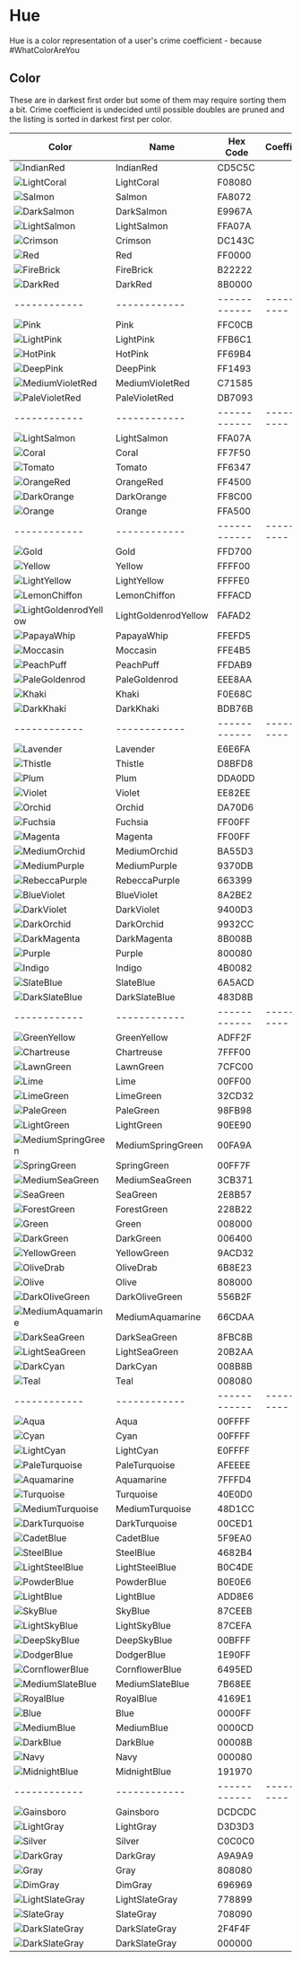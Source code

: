 # Hue

Hue is a color representation of a user's crime coefficient - because #WhatColorAreYou

## Color
These are in darkest first order but some of them may require sorting them a bit. 
Crime coefficient is undecided until possible doubles are pruned and the listing is sorted in darkest first per color. 

| Color  | Name  | Hex Code | Coefficient |
| ------------ | ------------ | ------------ | ------------ |
| ![IndianRed](https://img.shields.io/static/v1?label=&message=IndianRed&color=CD5C5C&style=for-the-badge)  | IndianRed | CD5C5C |  |
| ![LightCoral](https://img.shields.io/static/v1?label=&message=LightCoral&color=F08080&style=for-the-badge)  | LightCoral | F08080 |  |
| ![Salmon](https://img.shields.io/static/v1?label=&message=Salmon&color=FA8072&style=for-the-badge)  | Salmon | FA8072 |  |
| ![DarkSalmon](https://img.shields.io/static/v1?label=&message=DarkSalmon&color=E9967A&style=for-the-badge)  | DarkSalmon | E9967A |  |
| ![LightSalmon](https://img.shields.io/static/v1?label=&message=LightSalmon&color=FFA07A&style=for-the-badge)  | LightSalmon | FFA07A |  |
| ![Crimson](https://img.shields.io/static/v1?label=&message=Crimson&color=DC143C&style=for-the-badge)  | Crimson | DC143C |  |
| ![Red](https://img.shields.io/static/v1?label=&message=Red&color=FF0000&style=for-the-badge)  | Red | FF0000 |  |
| ![FireBrick](https://img.shields.io/static/v1?label=&message=FireBrick&color=B22222&style=for-the-badge)  | FireBrick | B22222 |  |
| ![DarkRed](https://img.shields.io/static/v1?label=&message=DarkRed&color=8B0000&style=for-the-badge)  | DarkRed | 8B0000 |  |
| ------------ | ------------ | ------------ | ------------ |
| ![Pink](https://img.shields.io/static/v1?label=&message=Pink&color=FFC0CB&style=for-the-badge)  | Pink | FFC0CB |  |
| ![LightPink](https://img.shields.io/static/v1?label=&message=LightPink&color=FFB6C1&style=for-the-badge)  | LightPink | FFB6C1 |  |
| ![HotPink](https://img.shields.io/static/v1?label=&message=HotPink&color=FF69B4&style=for-the-badge)  | HotPink | FF69B4 |  |
| ![DeepPink](https://img.shields.io/static/v1?label=&message=DeepPink&color=FF1493&style=for-the-badge)  | DeepPink | FF1493 |  |
| ![MediumVioletRed](https://img.shields.io/static/v1?label=&message=MediumVioletRed&color=C71585&style=for-the-badge)  | MediumVioletRed | C71585 |  |
| ![PaleVioletRed](https://img.shields.io/static/v1?label=&message=PaleVioletRed&color=DB7093&style=for-the-badge)  | PaleVioletRed | DB7093 |  |
| ------------ | ------------ | ------------ | ------------ |
| ![LightSalmon](https://img.shields.io/static/v1?label=&message=LightSalmon&color=FFA07A&style=for-the-badge)  | LightSalmon | FFA07A |  |
| ![Coral](https://img.shields.io/static/v1?label=&message=Coral&color=FF7F50&style=for-the-badge)  | Coral | FF7F50 |  |
| ![Tomato](https://img.shields.io/static/v1?label=&message=Tomato&color=FF6347&style=for-the-badge)  | Tomato | FF6347 |  |
| ![OrangeRed](https://img.shields.io/static/v1?label=&message=OrangeRed&color=FF4500&style=for-the-badge)  | OrangeRed | FF4500 |  |
| ![DarkOrange](https://img.shields.io/static/v1?label=&message=DarkOrange&color=FF8C00&style=for-the-badge)  | DarkOrange | FF8C00 |  |
| ![Orange](https://img.shields.io/static/v1?label=&message=Orange&color=FFA500&style=for-the-badge)  | Orange | FFA500 |  |
| ------------ | ------------ | ------------ | ------------ |
| ![Gold](https://img.shields.io/static/v1?label=&message=Gold&color=FFD700&style=for-the-badge)  | Gold | FFD700 |  |
| ![Yellow](https://img.shields.io/static/v1?label=&message=Yellow&color=FFFF00&style=for-the-badge)  | Yellow | FFFF00 |  |
| ![LightYellow](https://img.shields.io/static/v1?label=&message=LightYellow&color=FFFFE0&style=for-the-badge)  | LightYellow | FFFFE0 |  |
| ![LemonChiffon](https://img.shields.io/static/v1?label=&message=LemonChiffon&color=FFFACD&style=for-the-badge)  | LemonChiffon | FFFACD |  |
| ![LightGoldenrodYellow](https://img.shields.io/static/v1?label=&message=LightGoldenrodYellow&color=FAFAD2&style=for-the-badge)  | LightGoldenrodYellow | FAFAD2 |  |
| ![PapayaWhip](https://img.shields.io/static/v1?label=&message=PapayaWhip&color=FFEFD5&style=for-the-badge)  | PapayaWhip | FFEFD5 |  |
| ![Moccasin](https://img.shields.io/static/v1?label=&message=Moccasin&color=FFE4B5&style=for-the-badge)  | Moccasin | FFE4B5 |  |
| ![PeachPuff](https://img.shields.io/static/v1?label=&message=PeachPuff&color=FFDAB9&style=for-the-badge)  | PeachPuff | FFDAB9 |  |
| ![PaleGoldenrod](https://img.shields.io/static/v1?label=&message=PaleGoldenrod&color=EEE8AA&style=for-the-badge)  | PaleGoldenrod | EEE8AA |  |
| ![Khaki](https://img.shields.io/static/v1?label=&message=Khaki&color=F0E68C&style=for-the-badge)  | Khaki | F0E68C |  |
| ![DarkKhaki](https://img.shields.io/static/v1?label=&message=DarkKhaki&color=BDB76B&style=for-the-badge)  | DarkKhaki | BDB76B |  |
| ------------ | ------------ | ------------ | ------------ |
| ![Lavender](https://img.shields.io/static/v1?label=&message=Lavender&color=E6E6FA&style=for-the-badge)  | Lavender | E6E6FA |  |
| ![Thistle](https://img.shields.io/static/v1?label=&message=Thistle&color=D8BFD8&style=for-the-badge)  | Thistle | D8BFD8 |  |
| ![Plum](https://img.shields.io/static/v1?label=&message=Plum&color=DDA0DD&style=for-the-badge)  | Plum | DDA0DD |  |
| ![Violet](https://img.shields.io/static/v1?label=&message=Violet&color=EE82EE&style=for-the-badge)  | Violet | EE82EE |  |
| ![Orchid](https://img.shields.io/static/v1?label=&message=Orchid&color=DA70D6&style=for-the-badge)  | Orchid | DA70D6 |  |
| ![Fuchsia](https://img.shields.io/static/v1?label=&message=Fuchsia&color=FF00FF&style=for-the-badge)  | Fuchsia | FF00FF |  |
| ![Magenta](https://img.shields.io/static/v1?label=&message=Magenta&color=FF00FF&style=for-the-badge)  | Magenta | FF00FF |  |
| ![MediumOrchid](https://img.shields.io/static/v1?label=&message=MediumOrchid&color=BA55D3&style=for-the-badge)  | MediumOrchid | BA55D3 |  |
| ![MediumPurple](https://img.shields.io/static/v1?label=&message=MediumPurple&color=9370DB&style=for-the-badge)  | MediumPurple | 9370DB |  |
| ![RebeccaPurple](https://img.shields.io/static/v1?label=&message=RebeccaPurple&color=663399&style=for-the-badge)  | RebeccaPurple | 663399 |  |
| ![BlueViolet](https://img.shields.io/static/v1?label=&message=BlueViolet&color=8A2BE2&style=for-the-badge)  | BlueViolet | 8A2BE2 |  |
| ![DarkViolet](https://img.shields.io/static/v1?label=&message=DarkViolet&color=9400D3&style=for-the-badge)  | DarkViolet | 9400D3 |  |
| ![DarkOrchid](https://img.shields.io/static/v1?label=&message=DarkOrchid&color=9932CC&style=for-the-badge)  | DarkOrchid | 9932CC |  |
| ![DarkMagenta](https://img.shields.io/static/v1?label=&message=DarkMagenta&color=8B008B&style=for-the-badge)  | DarkMagenta | 8B008B |  |
| ![Purple](https://img.shields.io/static/v1?label=&message=Purple&color=800080&style=for-the-badge)  | Purple | 800080 |  |
| ![Indigo](https://img.shields.io/static/v1?label=&message=Indigo&color=4B0082&style=for-the-badge)  | Indigo | 4B0082 |  |
| ![SlateBlue](https://img.shields.io/static/v1?label=&message=SlateBlue&color=6A5ACD&style=for-the-badge)  | SlateBlue | 6A5ACD |  |
| ![DarkSlateBlue](https://img.shields.io/static/v1?label=&message=DarkSlateBlue&color=483D8B&style=for-the-badge)  | DarkSlateBlue | 483D8B |  |
| ------------ | ------------ | ------------ | ------------ |
| ![GreenYellow](https://img.shields.io/static/v1?label=&message=GreenYellow&color=ADFF2F&style=for-the-badge)  | GreenYellow | ADFF2F |  |
| ![Chartreuse](https://img.shields.io/static/v1?label=&message=Chartreuse&color=7FFF00&style=for-the-badge)  | Chartreuse | 7FFF00 |  |
| ![LawnGreen](https://img.shields.io/static/v1?label=&message=LawnGreen&color=7CFC00&style=for-the-badge)  | LawnGreen | 7CFC00 |  |
| ![Lime](https://img.shields.io/static/v1?label=&message=Lime&color=00FF00&style=for-the-badge)  | Lime | 00FF00 |  |
| ![LimeGreen](https://img.shields.io/static/v1?label=&message=LimeGreen&color=32CD32&style=for-the-badge)  | LimeGreen | 32CD32 |  |
| ![PaleGreen](https://img.shields.io/static/v1?label=&message=PaleGreen&color=98FB98&style=for-the-badge)  | PaleGreen | 98FB98 |  |
| ![LightGreen](https://img.shields.io/static/v1?label=&message=LightGreen&color=90EE90&style=for-the-badge)  | LightGreen | 90EE90 |  |
| ![MediumSpringGreen](https://img.shields.io/static/v1?label=&message=MediumSpringGreen&color=00FA9A&style=for-the-badge)  | MediumSpringGreen | 00FA9A |  |
| ![SpringGreen](https://img.shields.io/static/v1?label=&message=SpringGreen&color=00FF7F&style=for-the-badge)  | SpringGreen | 00FF7F |  |
| ![MediumSeaGreen](https://img.shields.io/static/v1?label=&message=MediumSeaGreen&color=3CB371&style=for-the-badge)  | MediumSeaGreen | 3CB371 |  |
| ![SeaGreen](https://img.shields.io/static/v1?label=&message=SeaGreen&color=2E8B57&style=for-the-badge)  | SeaGreen | 2E8B57 |  |
| ![ForestGreen](https://img.shields.io/static/v1?label=&message=ForestGreen&color=228B22&style=for-the-badge)  | ForestGreen | 228B22 |  |
| ![Green](https://img.shields.io/static/v1?label=&message=Green&color=008000&style=for-the-badge)  | Green | 008000 |  |
| ![DarkGreen](https://img.shields.io/static/v1?label=&message=DarkGreen&color=006400&style=for-the-badge)  | DarkGreen | 006400 |  |
| ![YellowGreen](https://img.shields.io/static/v1?label=&message=YellowGreen&color=9ACD32&style=for-the-badge)  | YellowGreen | 9ACD32 |  |
| ![OliveDrab](https://img.shields.io/static/v1?label=&message=OliveDrab&color=6B8E23&style=for-the-badge)  | OliveDrab | 6B8E23 |  |
| ![Olive](https://img.shields.io/static/v1?label=&message=Olive&color=808000&style=for-the-badge)  | Olive | 808000 |  |
| ![DarkOliveGreen](https://img.shields.io/static/v1?label=&message=DarkOliveGreen&color=556B2F&style=for-the-badge)  | DarkOliveGreen | 556B2F |  |
| ![MediumAquamarine](https://img.shields.io/static/v1?label=&message=MediumAquamarine&color=66CDAA&style=for-the-badge)  | MediumAquamarine | 66CDAA |  |
| ![DarkSeaGreen](https://img.shields.io/static/v1?label=&message=DarkSeaGreen&color=8FBC8B&style=for-the-badge)  | DarkSeaGreen | 8FBC8B |  |
| ![LightSeaGreen](https://img.shields.io/static/v1?label=&message=LightSeaGreen&color=20B2AA&style=for-the-badge)  | LightSeaGreen | 20B2AA |  |
| ![DarkCyan](https://img.shields.io/static/v1?label=&message=DarkCyan&color=008B8B&style=for-the-badge)  | DarkCyan | 008B8B |  |
| ![Teal](https://img.shields.io/static/v1?label=&message=Teal&color=008080&style=for-the-badge)  | Teal | 008080 |  |
| ------------ | ------------ | ------------ | ------------ |
| ![Aqua](https://img.shields.io/static/v1?label=&message=Aqua&color=00FFFF&style=for-the-badge)  | Aqua | 00FFFF |  |
| ![Cyan](https://img.shields.io/static/v1?label=&message=Cyan&color=00FFFF&style=for-the-badge)  | Cyan | 00FFFF |  |
| ![LightCyan](https://img.shields.io/static/v1?label=&message=LightCyan&color=E0FFFF&style=for-the-badge)  | LightCyan | E0FFFF |  |
| ![PaleTurquoise](https://img.shields.io/static/v1?label=&message=PaleTurquoise&color=AFEEEE&style=for-the-badge)  | PaleTurquoise | AFEEEE |  |
| ![Aquamarine](https://img.shields.io/static/v1?label=&message=Aquamarine&color=7FFFD4&style=for-the-badge)  | Aquamarine | 7FFFD4 |  |
| ![Turquoise](https://img.shields.io/static/v1?label=&message=Turquoise&color=40E0D0&style=for-the-badge)  | Turquoise | 40E0D0 |  |
| ![MediumTurquoise](https://img.shields.io/static/v1?label=&message=MediumTurquoise&color=48D1CC&style=for-the-badge)  | MediumTurquoise | 48D1CC |  |
| ![DarkTurquoise](https://img.shields.io/static/v1?label=&message=DarkTurquoise&color=00CED1&style=for-the-badge)  | DarkTurquoise | 00CED1 |  |
| ![CadetBlue](https://img.shields.io/static/v1?label=&message=CadetBlue&color=5F9EA0&style=for-the-badge)  | CadetBlue | 5F9EA0 |  |
| ![SteelBlue](https://img.shields.io/static/v1?label=&message=SteelBlue&color=4682B4&style=for-the-badge)  | SteelBlue | 4682B4 |  |
| ![LightSteelBlue](https://img.shields.io/static/v1?label=&message=LightSteelBlue&color=B0C4DE&style=for-the-badge)  | LightSteelBlue | B0C4DE |  |
| ![PowderBlue](https://img.shields.io/static/v1?label=&message=PowderBlue&color=B0E0E6&style=for-the-badge)  | PowderBlue | B0E0E6 |  |
| ![LightBlue](https://img.shields.io/static/v1?label=&message=LightBlue&color=ADD8E6&style=for-the-badge)  | LightBlue | ADD8E6 |  |
| ![SkyBlue](https://img.shields.io/static/v1?label=&message=SkyBlue&color=87CEEB&style=for-the-badge)  | SkyBlue | 87CEEB |  |
| ![LightSkyBlue](https://img.shields.io/static/v1?label=&message=LightSkyBlue&color=87CEFA&style=for-the-badge)  | LightSkyBlue | 87CEFA |  |
| ![DeepSkyBlue](https://img.shields.io/static/v1?label=&message=DeepSkyBlue&color=00BFFF&style=for-the-badge)  | DeepSkyBlue | 00BFFF |  |
| ![DodgerBlue](https://img.shields.io/static/v1?label=&message=DodgerBlue&color=1E90FF&style=for-the-badge)  | DodgerBlue | 1E90FF |  |
| ![CornflowerBlue](https://img.shields.io/static/v1?label=&message=CornflowerBlue&color=6495ED&style=for-the-badge)  | CornflowerBlue | 6495ED |  |
| ![MediumSlateBlue](https://img.shields.io/static/v1?label=&message=MediumSlateBlue&color=7B68EE&style=for-the-badge)  | MediumSlateBlue | 7B68EE |  |
| ![RoyalBlue](https://img.shields.io/static/v1?label=&message=RoyalBlue&color=4169E1&style=for-the-badge)  | RoyalBlue | 4169E1 |  |
| ![Blue](https://img.shields.io/static/v1?label=&message=Blue&color=0000FF&style=for-the-badge)  | Blue | 0000FF |  |
| ![MediumBlue](https://img.shields.io/static/v1?label=&message=MediumBlue&color=0000CD&style=for-the-badge)  | MediumBlue | 0000CD |  |
| ![DarkBlue](https://img.shields.io/static/v1?label=&message=DarkBlue&color=00008B&style=for-the-badge)  | DarkBlue | 00008B |  |
| ![Navy](https://img.shields.io/static/v1?label=&message=Navy&color=000080&style=for-the-badge)  | Navy | 000080 |  |
| ![MidnightBlue](https://img.shields.io/static/v1?label=&message=MidnightBlue&color=191970&style=for-the-badge)  | MidnightBlue | 191970 |  |
| ------------ | ------------ | ------------ | ------------ |
| ![Gainsboro](https://img.shields.io/static/v1?label=&message=Gainsboro&color=DCDCDC&style=for-the-badge)  | Gainsboro | DCDCDC |  |
| ![LightGray](https://img.shields.io/static/v1?label=&message=LightGray&color=D3D3D3&style=for-the-badge)  | LightGray | D3D3D3 |  |
| ![Silver](https://img.shields.io/static/v1?label=&message=Silver&color=C0C0C0&style=for-the-badge)  | Silver | C0C0C0 |  |
| ![DarkGray](https://img.shields.io/static/v1?label=&message=DarkGray&color=A9A9A9&style=for-the-badge)  | DarkGray | A9A9A9 |  |
| ![Gray](https://img.shields.io/static/v1?label=&message=Gray&color=808080&style=for-the-badge)  | Gray | 808080 |  |
| ![DimGray](https://img.shields.io/static/v1?label=&message=DimGray&color=696969&style=for-the-badge)  | DimGray | 696969 |  |
| ![LightSlateGray](https://img.shields.io/static/v1?label=&message=LightSlateGray&color=778899&style=for-the-badge)  | LightSlateGray | 778899 |  |
| ![SlateGray](https://img.shields.io/static/v1?label=&message=SlateGray&color=708090&style=for-the-badge)  | SlateGray | 708090 |  |
| ![DarkSlateGray](https://img.shields.io/static/v1?label=&message=DarkSlateGray&color=2F4F4F&style=for-the-badge)  | DarkSlateGray | 2F4F4F |  |
| ![DarkSlateGray](https://img.shields.io/static/v1?label=&message=BlackBlack&color=000000&style=for-the-badge)  | DarkSlateGray | 000000 |  |
